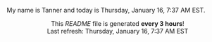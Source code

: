 My name is Tanner and today is Thursday, January 16, 7:37 AM EST.

<p align="center">This <i>README</i> file is generated <b>every 3 hours</b>!</br>Last refresh: Thursday, January 16, 7:37 AM EST<br /></p>
